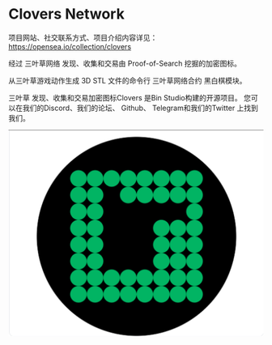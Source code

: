 # Clovers Network

项目网站、社交联系方式、项目介绍内容详见：https://opensea.io/collection/clovers

经过 三叶草网络 发现、收集和交易由 Proof-of-Search 挖掘的加密图标。

从三叶草游戏动作生成 3D STL 文件的命令行 三叶草网络合约 黑白棋模块。

三叶草 发现、收集和交易加密图标Clovers 是Bin Studio构建的开源项目。
您可以在我们的Discord、我们的论坛、 Github、 Telegram和我们的Twitter 上找到我们。

![nft](01.png)

